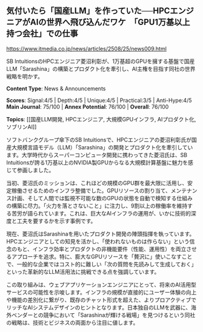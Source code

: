 ## 気付いたら「国産LLM」を作っていた──HPCエンジニアがAIの世界へ飛び込んだワケ　「GPU1万基以上持つ会社」での仕事

https://www.itmedia.co.jp/news/articles/2508/25/news009.html

SB IntuitionsのHPCエンジニア菱沼利彰が、1万基超のGPUを擁する基盤で国産LLM「Sarashina」の構築とプロダクト化を牽引し、AI主権を目指す同社の世界戦略を明かす。

**Content Type**: News & Announcements

**Scores**: Signal:4/5 | Depth:4/5 | Unique:4/5 | Practical:3/5 | Anti-Hype:4/5
**Main Journal**: 75/100 | **Annex Potential**: 76/100 | **Overall**: 76/100

**Topics**: [[国産LLM開発, HPCエンジニア, 大規模GPUインフラ, AIプロダクト化, ソブリンAI]]

ソフトバンクグループ傘下のSB Intuitionsで、HPCエンジニアの菱沼利彰氏が国産大規模言語モデル（LLM）「Sarashina」の開発とプロダクト化を牽引しています。大学時代からスーパーコンピュータ開発に携わってきた菱沼氏は、SB Intuitionsが誇る1万基以上のNVIDIA製GPUからなる大規模計算基盤に魅力を感じて参画しました。

当初、菱沼氏のミッションは、これほどの規模のGPU群を最大限に活用し、安定稼働させるためのインフラ整備でした。GPUリソースの割り当て、メンテナンス計画、そして人間では監視不可能な数のGPUの状態を自動で検知する仕組みの構築に尽力。「火力を落とさないこと」に注力し、9割以上の稼働率を維持する苦労が語られています。これは、巨大なAIインフラの運用が、いかに技術的深度と工夫を要するかを示す事例です。

現在、菱沼氏はSarashinaを用いたプロダクト開発の陣頭指揮を執っています。HPCエンジニアとしての知見を活かし、「使われないものは作らない」という信念のもと、インフラ効率とプロダクトの非機能要件（性能、運用性）を両立させるアプローチを追求。特に、膨大なGPUリソースを「贅沢に」使いこなすことで、一般的な企業ではコスト的に難しい「次の質問を先読みして生成しておく」といった革新的なLLM活用法に挑戦できる点を強調しています。

この取り組みは、ウェブアプリケーションエンジニアにとって、将来のAI活用型サービスの可能性を示唆します。インフラの規模が直接的にユーザー体験の向上や機能の差別化に繋がり、既存のチャット形式を超えた、よりプロアクティブでリッチなAIシステムデザインのヒントとなります。日本独自のLLMを武器に、海外ベンダーとの競争において「Sarashinaが輝ける戦場」を見つけるという同社の戦略は、技術とビジネスの両面から注目に値します。